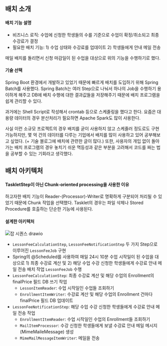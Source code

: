 ## 배치 소개

#### 배치 기능 설명
- 비즈니스 로직: 수업에 신청한 학생들의 수를 기준으로 수업이 확정/취소되고 최종 수강료가 결정
- 필요한 배치 기능: 1) 수업 상태와 수강료를 업데이트 2) 학생들에게 안내 메일 전송

매일 배치를 돌리면서 신청 마감일이 된 수업을 대상으로 위의 기능을 수행하기로 했다.

#### 기술 선택
Spring Boot 환경에서 개발하고 있었기 때문에 빠르게 배치를 도입하기 위해 Spring Batch를 사용했다. 
Spring Batch는 여러 Step으로 나눠서 하나의 Job을 수행하기 용이하게 해주고 DB에 배치 수행에 대한 결과값들을 저장해주기 때문에 배치 프로그램을 쉽게 관리할 수 있다. 

과거에는 Shell Script로 작성해서 crontab 등으로 스케줄링을 했다고 한다. 요즘은 대용량 데이터의 경우 분산처리가 필요하면 Apache Spark도 많이 사용한다.

사실 이런 소규모 프로젝트의 경우 배치를 굳이 사용하지 않고 스케줄러 정도로도 구현 가능하지만, 몇 억 건의 데이터를 다루는 기업에서 배치를 많이 사용하고 있어 공부해보고 싶었다. (+ 기술 블로그에 배치에 관련한 글이 많다.) 또한, 사용자의 개입 없이 돌아가는 배치 프로그램의 경우 놓치기 쉬운 멱등성과 같은 부분을 고려해서 코드를 짜는 법을 공부할 수 있는 기회라고 생각했다. 

## 배치 아키텍처 

#### TaskletStep이 아닌 Chunk-oriented processing을 사용한 이유 
하고자한 배치 기능이 Reader-(Processor)-Writer로 명확하게 구분되어 처리될 수 있었기 때문에 Chunk 작업을 선택했다. Tasklet의 경우는 파일 삭제나 Stored Procedure를 호출하는 단순한 기능에 사용된다. 

#### 설계한 아키텍처

![잡 시퀀스 drawio](https://github.com/user-attachments/assets/8e88e7e2-5f96-499a-a009-0c59b013db51)

- `LessonFeeCalculationStep`, `LessonFeeNotificationStep` 두 가지 Step으로 이루어진 `LessonFeeJob` 구현
- Spring의 @Scheduled를 사용하여 매일 24시 10분 수업 시작일이 된 수업을 대상으로 1) 최종 수강료 계산 및 2) 해당 수업 수강 신청한 학생들에게 수강료 안내 메일 전송 배치 작업 `LessonFeeJob` 수행
- `LessonFeeCalculationStep`: 최종 수강료 계산 및 해당 수업의 Enrollment의 finalPrice 필드 DB 쓰기 작업
  - `LessonItemReader`: 수업 시작일인 수업들 조회하기
  - `EnrollmentItemWriter`: 수강료 계산 및 해당 수업의 Enrollment 건마다 finalPrice 필드 DB 업데이트
- `LessonFeeNotificationStep`: 해당 수업 수강 신청한 학생들에게 수강료 안내 메일 전송 작업
  - `EnrollmentItemReader`: 수업 시작일인 수업의 Enrollment들 조회하기
  - `MailItemProcessor`: 수강 신청한 학생들에게 보낼 수강료 안내 메일 메시지(MimeMaileMessage) 생성
  - `MimeMailMessageItemWriter`: 메일을 전송


